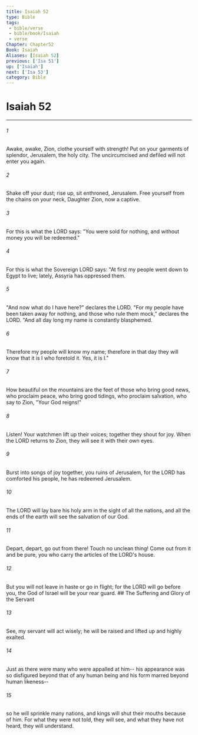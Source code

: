 ```yaml
---
title: Isaiah 52
type: Bible
tags:
 - bible/verse
 - bible/book/Isaiah
 - verse
Chapter: Chapter52
Book: Isaiah
Aliases: [Isaiah 52]
previous: ['Isa 51']
up: ['Isaiah']
next: ['Isa 53']
category: Bible
---
```

# Isaiah 52

***


###### 1 
Awake, awake, Zion, clothe yourself with strength! Put on your garments of splendor, Jerusalem, the holy city. The uncircumcised and defiled will not enter you again. 

###### 2 
Shake off your dust; rise up, sit enthroned, Jerusalem. Free yourself from the chains on your neck, Daughter Zion, now a captive. 

###### 3 
For this is what the LORD says: "You were sold for nothing, and without money you will be redeemed." 

###### 4 
For this is what the Sovereign LORD says: "At first my people went down to Egypt to live; lately, Assyria has oppressed them. 

###### 5 
"And now what do I have here?" declares the LORD. "For my people have been taken away for nothing, and those who rule them mock," declares the LORD. "And all day long my name is constantly blasphemed. 

###### 6 
Therefore my people will know my name; therefore in that day they will know that it is I who foretold it. Yes, it is I." 

###### 7 
How beautiful on the mountains are the feet of those who bring good news, who proclaim peace, who bring good tidings, who proclaim salvation, who say to Zion, "Your God reigns!" 

###### 8 
Listen! Your watchmen lift up their voices; together they shout for joy. When the LORD returns to Zion, they will see it with their own eyes. 

###### 9 
Burst into songs of joy together, you ruins of Jerusalem, for the LORD has comforted his people, he has redeemed Jerusalem. 

###### 10 
The LORD will lay bare his holy arm in the sight of all the nations, and all the ends of the earth will see the salvation of our God. 

###### 11 
Depart, depart, go out from there! Touch no unclean thing! Come out from it and be pure, you who carry the articles of the LORD's house. 

###### 12 
But you will not leave in haste or go in flight; for the LORD will go before you, the God of Israel will be your rear guard. ## The Suffering and Glory of the Servant 

###### 13 
See, my servant will act wisely; he will be raised and lifted up and highly exalted. 

###### 14 
Just as there were many who were appalled at him-- his appearance was so disfigured beyond that of any human being and his form marred beyond human likeness-- 

###### 15 
so he will sprinkle many nations, and kings will shut their mouths because of him. For what they were not told, they will see, and what they have not heard, they will understand. 
